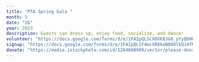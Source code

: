 ```yaml
---
title: "PTA Spring Gala "
month: 5
date: "26"
year: 2023
description: Guests can dress up, enjoy food, socialize, and dance!
volunteer: "https://docs.google.com/forms/d/e/1FAIpQLScXOVK8JG0_yYyQbHb9UlIhb_bpmioMG5EIIteBb4miB-d1xg/viewform"
signup: "https://docs.google.com/forms/d/e/1FAIpQLSf4mcXR8keN80UlkQJ4fM7_ir_QphIHjw-T9iCmVVSGEFgFFw/viewform?usp=sf_link"
donate: "https://media.istockphoto.com/id/1264688909/vector/please-donate-vector-sign.jpg?s=612x612&w=0&k=20&c=F3eMz3_c-JDeOZ4LLoX4jzCBEolnB_SZCoygJAMMMgQ="
---
```

